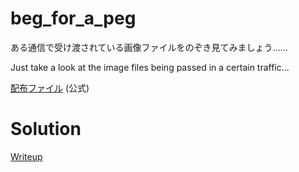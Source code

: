 # beg_for_a_peg
ある通信で受け渡されている画像ファイルをのぞき見てみましょう……

Just take a look at the image files being passed in a certain traffic...

[配布ファイル](https://github.com/wani-hackase/wanictf2023-writeup/blob/main/for/beg_for_a_peg/file/log.pcapng) (公式)

# Solution
[Writeup](./solve/writeup.md)
